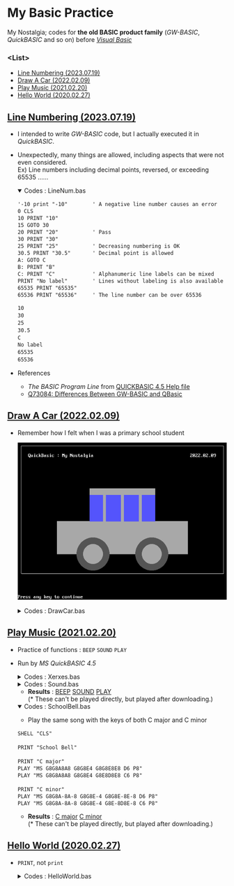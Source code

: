# My Basic Practice

My Nostalgia; codes for **the old BASIC product family** (*GW-BASIC*, *QuickBASIC* and so on) before [*Visual Basic*](../VBA)


### \<List>

- [Line Numbering (2023.07.19)](#line-numbering-20230719)
- [Draw A Car (2022.02.09)](#draw-a-car-20220209)
- [Play Music (2021.02.20)](#play-music-20210220)
- [Hello World (2020.02.27)](#hello-world-20200227)


## [Line Numbering (2023.07.19)](#list)

- I intended to write *GW-BASIC* code, but I actually executed it in *QuickBASIC*.
- Unexpectedly, many things are allowed, including aspects that were not even considered.  
  Ex) Line numbers including decimal points, reversed, or exceeding 65535 ……

  <details open="">
    <summary>Codes : LineNum.bas</summary>

  ```bas
  '-10 print "-10"        ' A negative line number causes an error
  0 CLS
  10 PRINT "10"
  15 GOTO 30
  20 PRINT "20"           ' Pass
  30 PRINT "30"
  25 PRINT "25"           ' Decreasing numbering is OK
  30.5 PRINT "30.5"       ' Decimal point is allowed
  A: GOTO C
  B: PRINT "B"
  C: PRINT "C"            ' Alphanumeric line labels can be mixed
  PRINT "No label"        ' Lines without labeling is also available
  65535 PRINT "65535"
  65536 PRINT "65536"     ' The line number can be over 65536
  ```
  ```txt
  10
  30
  25
  30.5
  C
  No label
  65535
  65536
  ```
  </details>

- References
  - *The BASIC Program Line* from [QUICKBASIC 4.5 Help file](https://hwiegman.home.xs4all.nl/qb45-man/index.html)
  - [Q73084: Differences Between GW-BASIC and QBasic](https://jeffpar.github.io/kbarchive/kb/073/Q73084/)


## [Draw A Car (2022.02.09)](#list)

- Remember how I felt when I was a primary school student

  ![Draw A Car](Images/QB_DrawingCar.PNG)

  <details>
    <summary>Codes : DrawCar.bas</summary>

  ```bas
  CLS

  SCREEN 12       '640 x 480 / 16 colors
  wid% = 640      'Can I get these parameters automatically?
  hei% = 480

  'Border
  LINE (10, 10)-(wid% - 10, 10), 15, B
  LINE (10, hei% - 80)-(wid% - 10, hei% - 80), 15, B
  LINE (10, 10)-(10, hei% - 80), 15, B
  LINE (wid% - 10, 10)-(wid% - 10, hei% - 80), 15, B

  'Memo
  LOCATE 3, 5
  PRINT "QuickBasic : My Nostalgia"
  LOCATE 3, 67
  PRINT "2022.02.09"

  'Body
  LINE (wid% / 2 - 100, hei% / 2 - 100)-(wid% / 2 + 100, hei% / 2), 7, BF
  LINE (wid% / 2 - 200, hei% / 2)-(wid% / 2 + 200, hei% / 2 + 100), 7, BF

  'Windows
  LINE (wid% / 2 - 100, hei% / 2 - 80)-(wid% / 2 - 60, hei% / 2), 9, BF
  LINE (wid% / 2 - 50, hei% / 2 - 80)-(wid% / 2 - 5, hei% / 2), 9, BF
  LINE (wid% / 2 + 5, hei% / 2 - 80)-(wid% / 2 + 50, hei% / 2), 9, BF
  LINE (wid% / 2 + 60, hei% / 2 - 80)-(wid% / 2 + 100, hei% / 2), 9, BF

  'Wheels
  CIRCLE (wid% / 2 - 90, hei% / 2 + 100), 50, 8
  CIRCLE (wid% / 2 + 90, hei% / 2 + 100), 50, 8
  PAINT (wid% / 2 - 120, hei% / 2 + 100), 8, 8
  PAINT (wid% / 2 + 120, hei% / 2 + 100), 8, 8
  CIRCLE (wid% / 2 - 90, hei% / 2 + 100), 30, 7
  CIRCLE (wid% / 2 + 90, hei% / 2 + 100), 30, 7
  PAINT (wid% / 2 - 90, hei% / 2 + 100), 7, 7
  PAINT (wid% / 2 + 90, hei% / 2 + 100), 7, 7

  END
  ```
  </details>


## [Play Music (2021.02.20)](#list)

- Practice of functions : `BEEP` `SOUND` `PLAY`
- Run by *MS QuickBASIC 4.5*

  <details>
    <summary>Codes : Xerxes.bas</summary>

  - Using `SHELL` function to borrow the `CLS` command from DOS
  ```bas
  SHELL "CLS"
  PRINT "I am generous"
  ```
  > I am generous
  </details>
  <details>
    <summary>Codes : Sound.bas</summary>

  - Refer to ☞ https://en.wikibooks.org/wiki/QBasic/Sound
  ```bas
  SHELL "CLS"

  'BEEP
  PRINT "BEEP"
  BEEP
  PRINT CHR$(7)
  SLEEP

  'SOUND
  PRINT "SOUND" + CHR$(13) 'CHR$(13) : Line break
  FOR i% = 1 TO 30
          SOUND i% * 100, 1  'Frequency, Duration
  NEXT
  SLEEP

  'PLAY
  PRINT "PLAY" + CHR$(13)
  PLAY "L16 CDEFGAB>C" '> : Move up one octave
  SLEEP
  ```
  </details>

  - **Results** : [BEEP](./Sounds/QB_SOUND_BEEP.wav) [SOUND](./Sounds/QB_SOUND_SOUND.wav) [PLAY](./Sounds/QB_SOUND_PLAY.wav)  
  (* These can't be played directly, but played after downloading.)

  <details open="">
    <summary>Codes : SchoolBell.bas</summary>

  - Play the same song with the keys of both C major and C minor
  ```bas
  SHELL "CLS"

  PRINT "School Bell"

  PRINT "C major"
  PLAY "MS G8G8A8A8 G8G8E4 G8G8E8E8 D6 P8"
  PLAY "MS G8G8A8A8 G8G8E4 G8E8D8E8 C6 P8"

  PRINT "C minor"
  PLAY "MS G8G8A-8A-8 G8G8E-4 G8G8E-8E-8 D6 P8"
  PLAY "MS G8G8A-8A-8 G8G8E-4 G8E-8D8E-8 C6 P8"
  ```
  </details>

  - **Results** : [C major](./Sounds/QB_PLAY_C%20major.wav) [C minor](./Sounds/QB_PLAY_C%20minor.wav)  
  (* These can't be played directly, but played after downloading.)


## [Hello World (2020.02.27)](#list)

- `PRINT`, not `print`

  <details>
    <summary>Codes : HelloWorld.bas</summary>

  ```bas
  print "Hello World!"
  ```
  > Call to undefined sub 'print'

  ```bas
  print("Hello World!")
  ```
  > Call to undefined sub 'print'

  ```bas
  print 'Hello World!'
  ```
  > Call to undefined sub 'print'

  How can I make `print` work?

  ```bas
  PRINT "Hello World!"
  ```
  > Hello World!

  The secret was UPPER CASE!

  ```bas
  PRINT 'Hello World!'
  ```
  >
  `''` seems to be used for single-line comments.

  ```bas
  'You can't see what I'm saying.'
  ```
  ㅋ
  </details>
